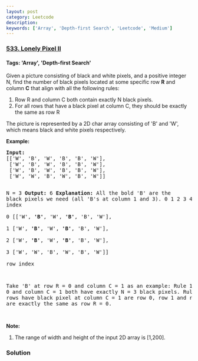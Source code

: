 ```yaml
---
layout: post
category: Leetcode
description: 
keywords: ['Array', 'Depth-first Search', 'Leetcode', 'Medium']
---
```

### [533. Lonely Pixel II](https://leetcode.com/problems/lonely-pixel-ii)

#### Tags: 'Array', 'Depth-first Search'

<div class="content__u3I1 question-content__JfgR"><div><p>Given a picture consisting of black and white pixels, and a positive integer N, find the number of black pixels located at some specific row <b>R</b> and column <b>C</b> that align with all the following rules:</p>
<ol>
<li> Row R and column C both contain exactly N black pixels.</li>
<li> For all rows that have a black pixel at column C, they should be exactly the same as row R</li>
</ol>
<p>The picture is represented by a 2D char array consisting of 'B' and 'W', which means black and white pixels respectively. </p>
<p><b>Example:</b><br/>
</p><pre><b>Input:</b>                                            
[['W', 'B', 'W', 'B', 'B', 'W'],    
 ['W', 'B', 'W', 'B', 'B', 'W'],    
 ['W', 'B', 'W', 'B', 'B', 'W'],    
 ['W', 'W', 'B', 'W', 'B', 'W']] 

N = 3
<b>Output:</b> 6
<b>Explanation:</b> All the bold 'B' are the black pixels we need (all 'B's at column 1 and 3).
        0    1    2    3    4    5         column index                                            
0    [['W', <b>'B'</b>, 'W', <b>'B'</b>, 'B', 'W'],    
1     ['W', <b>'B'</b>, 'W', <b>'B'</b>, 'B', 'W'],    
2     ['W', <b>'B'</b>, 'W', <b>'B'</b>, 'B', 'W'],    
3     ['W', 'W', 'B', 'W', 'B', 'W']]    
row index

Take 'B' at row R = 0 and column C = 1 as an example:
Rule 1, row R = 0 and column C = 1 both have exactly N = 3 black pixels. 
Rule 2, the rows have black pixel at column C = 1 are row 0, row 1 and row 2. They are exactly the same as row R = 0.

</pre>
<p></p>
<p><b>Note:</b><br/>
</p><ol>
<li>The range of width and height of the input 2D array is [1,200].</li>
</ol>
<p></p></div></div>

### Solution
